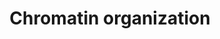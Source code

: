 ---
authors:
- ReactomeTeam
description: Chromatin organization refers to the composition and conformation of
  complexes between DNA, protein and RNA. It is determined by processes that result
  in the specification, formation or maintenance of the physical structure of eukaryotic
  chromatin. These processes include histone modification, DNA modification, and transcription.
  The modifications are bound by specific proteins that alter the conformation of
  chromatin.  View original pathway at [http://www.reactome.org/PathwayBrowser/#DIAGRAM=4839726
  Reactome].
last-edited: 2021-01-25
organisms:
- Homo sapiens
redirect_from:
- /index.php/Pathway:WP4096
- /instance/WP4096
revision: null
schema-jsonld:
- '@context': https://schema.org/
  '@id': https://wikipathways.github.io/pathways/WP4096.html
  '@type': Dataset
  creator:
    '@type': Organization
    name: WikiPathways
  description: Chromatin organization refers to the composition and conformation of
    complexes between DNA, protein and RNA. It is determined by processes that result
    in the specification, formation or maintenance of the physical structure of eukaryotic
    chromatin. These processes include histone modification, DNA modification, and
    transcription. The modifications are bound by specific proteins that alter the
    conformation of chromatin.  View original pathway at [http://www.reactome.org/PathwayBrowser/#DIAGRAM=4839726
    Reactome].
  keywords:
  - 2OG
  - 'ACTB(1-375) '
  - 'ACTL6A '
  - 'ACTL6B '
  - ADP
  - 'AEBP2 '
  - 'ARID1A '
  - 'ARID1B '
  - 'ARID2 '
  - 'ARID4A '
  - 'ARID4B '
  - 'ARID5B '
  - ASH1L
  - 'ASH1L '
  - 'ASH2L '
  - ATF7IP
  - 'ATF7IP '
  - ATF7IP:SETDB1
  - ATP
  - 'ATXN7 '
  - 'ATXN7L3 '
  - Ac-CoA
  - 'AcK(5,15,19,24)-HIST1H3A '
  - 'AcK(5,15,19,24)-HIST2H3A '
  - 'AcK(5,15,19,24)-histone H3 '
  - 'AcK(6,13,16,21)- histone H2B '
  - 'AcK(6,13,16,21)-HIST2H2BE '
  - 'AcK(6,13,16,21)-HIST2H2BF '
  - 'AcK(6,13,16,21)-HIST3H2BB '
  - 'AcK(6,13,16,21)-histone HIST1H2B '
  - 'AcK(6,9,13,17)-HIST1H4 '
  - AcK(9,14,18,79)-p(S10,T11)-histone H3
  - AcK-HIST1H4
  - 'AcK-HIST1H4 '
  - 'AcK-HIST3H2A '
  - 'AcK-Me3K10-HIST1H3A '
  - 'AcK-Me3K28-HIST1H3A '
  - 'AcK-histone H2A '
  - AcK-histone H2A,
  - 'AcK-histone H2B '
  - AcK-histone H2B, H3,
  - AcK-histone H3, H4
  - 'AcK-histone HIST1H2A '
  - 'AcK-histone HIST2H2A '
  - AcK-replicative
  - 'AcK10-histone H3 '
  - AcK10-histone H3,
  - 'AcK13-replicative histone H2B '
  - 'AcK14,18,79-p-S10,T11-histone H3 '
  - 'AcK14,18,79-p-S10-histone H3 '
  - 'AcK14,18,79-p-T11-histone H3 '
  - 'AcK14,18-p-S10,T11-histone H3 '
  - 'AcK14,18-p-S10-histone H3 '
  - 'AcK14,18-p-T11-histone H3 '
  - AcK15-histone H3
  - 'AcK15-histone H3 '
  - AcK15-histone H3,
  - AcK17-HIST1H4
  - 'AcK17-HIST1H4 '
  - AcK5,12-HIST1H4A
  - 'AcK6-HIST1H4 '
  - 'AcK6-histone H2A '
  - 'AcK9,14,18,79-p-S10,T11-histone H3 '
  - 'AcK9,14,18-p-S10,T11-histone H3 '
  - 'AcK9,14-p-S10-histone H3 '
  - 'AcK9-HIST1H4 '
  - Acetylated core
  - Ack-Me3K-histone H3
  - 'Ack-Me3K5-HIST1H3A '
  - 'Ack15-HIST1H3A '
  - 'Ack15-HIST2H3A '
  - AdoHcy
  - AdoMet
  - 'BRD1 '
  - 'BRD8 '
  - 'BRMS1 '
  - 'BRPF1 '
  - 'BRPF3 '
  - BRWD1
  - 'BRWD1 '
  - BRWD1:AcK(9,14,18,79)-p(S10,T11)-histone H3
  - BRWD1:SMARCA4
  - CARM1
  - 'CARM1 '
  - CARM1, PRMT6
  - 'CCND1 '
  - CCND1:CDK4:PRMT5:WDR77
  - CCND1:CDK4:PRMT5:pT5-WDR77
  - CCND1:CDK4:PRMT5:pT5-WDR77:COPRS
  - 'CDK4 '
  - CH2O
  - 'CHD3 '
  - 'CHD4 '
  - CLOCK
  - CO2
  - COPRS
  - 'COPRS '
  - CREBBP
  - 'Ca2+ '
  - Cit18-replicative
  - 'Cit18-replicative histone H3 '
  - Cit27-replicative
  - 'Cit27-replicative histone H3 '
  - Cit3-replicative
  - 'Cit3-replicative histone H3 '
  - Cit9-replicative
  - 'Cit9-replicative histone H3 '
  - CoA-SH
  - Core MLL complex,
  - Core histone octamer
  - Core:AEBP2
  - 'DMAP1 '
  - DNMT3A
  - 'DNMT3A '
  - DOT1L
  - 'DPY30 '
  - 'DR1 '
  - 'EED '
  - 'EHMT1 '
  - EHMT1:EHMT2
  - 'EHMT2 '
  - 'ELP2 '
  - 'ELP3 '
  - 'ELP4 '
  - 'ELP5 '
  - 'ELP6 '
  - 'ENY2 '
  - EP300
  - 'EP400 '
  - 'EPC1 '
  - 'EZH2 '
  - Elongator complex
  - 'GATAD2A '
  - 'GATAD2B '
  - 'GPS2 '
  - 'H2AFB1 '
  - 'H2AFJ '
  - 'H2AFV '
  - 'H2AFX '
  - 'H2AFZ '
  - H2B, H3, H4
  - H2O
  - H3
  - H3, H4
  - H4
  - 'HAT1 '
  - HAT1:RBBP7
  - 'HCFC1 '
  - 'HDAC1 '
  - HDAC10
  - HDAC1:2-containing
  - 'HDAC2 '
  - HDAC2 inhibitors
  - 'HDAC3 '
  - HDAC3-containing
  - HDAC8
  - 'HIST1H2AB '
  - 'HIST1H2AC '
  - 'HIST1H2AD '
  - 'HIST1H2AJ '
  - 'HIST1H3A '
  - HIST1H4
  - 'HIST1H4 '
  - 'HIST2H2AA3 '
  - 'HIST2H2AC '
  - 'HIST2H2BE '
  - 'HIST2H2BF '
  - 'HIST2H3A '
  - 'HIST3H2A '
  - 'HIST3H2BB '
  - 'HMG20B '
  - Histone H2A
  - 'Histone H2A '
  - Histone H2A, H2B,
  - Histone H2A, HIST1H4
  - 'Histone H2B '
  - Histone H2B, H3, H4
  - Histone H2B, H4
  - Histone H3
  - 'Histone H3 '
  - Histone H3, H4
  - 'Histone HIST1H2A '
  - 'Histone HIST1H2B '
  - 'Histone HIST2H2A '
  - 'IKBKAP '
  - 'ING3 '
  - 'ING4 '
  - 'ING5 '
  - 'Ins(1,4,5,6)P4 '
  - JAK2 V617F
  - JMJD6
  - 'KANSL1 '
  - 'KANSL2 '
  - 'KANSL3 '
  - 'KAT14 '
  - 'KAT2A '
  - KAT2A,B complexes
  - 'KAT2B '
  - 'KAT5 '
  - KAT6:ING5:MEAF6:BRPF1,(2,3)
  - 'KAT6A '
  - KAT6A (1-1118)
  - 'KAT6A (1-1118) '
  - 'KAT6B '
  - 'KAT7 '
  - KAT7:ING4,5
  - 'KAT8 '
  - 'KDM1A '
  - KDM1A,KDM1B
  - 'KDM1B '
  - 'KDM2A '
  - KDM2A, KDM2B, KDM4A
  - 'KDM2B '
  - 'KDM3A '
  - KDM3A,KDM3B,KDM7A,PHF2:ARID5B,PHF8
  - 'KDM3B '
  - 'KDM4A '
  - KDM4A, KDM4B, KDM4C,
  - 'KDM4B '
  - 'KDM4C '
  - 'KDM4D '
  - KDM4D, MINA
  - 'KDM5A '
  - KDM5A-D
  - 'KDM5B '
  - 'KDM5C '
  - 'KDM5D '
  - 'KDM6A '
  - KDM6A,KDM6B,KDM6C,KDM7A
  - 'KDM6B '
  - 'KDM6C '
  - 'KDM7A '
  - 'KMT2A '
  - 'KMT2B '
  - 'KMT2C '
  - 'KMT2D '
  - 'KMT2E '
  - 'MBD3 '
  - 'MBIP '
  - 'MCRS1 '
  - 'MEAF6 '
  - 'MECOM '
  - 'MORF4L1 '
  - 'MORF4L2 '
  - 'MRGBP '
  - MSL
  - 'MSL1 '
  - 'MSL2 '
  - 'MSL3 '
  - 'MTA1 '
  - 'MTA2 '
  - 'MTA3 '
  - Me27-replicatve
  - 'Me2K10-HIST1H3A '
  - 'Me2K10-HIST2H3A '
  - Me2K10-histone H3
  - Me2K21-HIST1H4
  - 'Me2K28-HIST1H3A '
  - 'Me2K28-HIST2H3A '
  - Me2K28-histone H3
  - 'Me2K37-HIST1H3A '
  - 'Me2K37-HIST2H3A '
  - Me2K37-histone H3
  - 'Me2K5-HIST1H3A '
  - 'Me2K5-HIST2H3A '
  - Me2K5-histone H3
  - 'Me2K80-HIST1H3A '
  - 'Me2K80-HIST2H3A '
  - Me2K80-histone H3
  - Me2R3-histone H3
  - Me2R4-HIST1H4:DNMT3A
  - Me2aR-RPS2
  - 'Me2aR-histone H3 '
  - 'Me2aR12-histone H2A '
  - Me2aR12-histone H2A,
  - 'Me2aR18-histone H3 '
  - Me2aR18-histone H3,
  - Me2aR27-histone H3,
  - 'Me2aR3-HIST1H3A '
  - 'Me2aR3-HIST2H3A '
  - 'Me2aR3-histone H3 '
  - Me2aR3-histone H3,
  - 'Me2aR30-histone H2A '
  - Me2aR30-histone H2A,
  - Me2aR4-HIST1H4
  - 'Me2aR4-histone H2A '
  - Me2aR4-histone H2A,
  - 'Me2sR3-HIST1H3A '
  - 'Me2sR3-HIST2H3A '
  - Me2sR3-histone H3
  - 'Me2sR4-H2AFB1 '
  - 'Me2sR4-H2AFX '
  - 'Me2sR4-H2AFZ '
  - 'Me2sR4-HIST1H2AA '
  - 'Me2sR4-HIST1H2AB '
  - 'Me2sR4-HIST1H2AC '
  - 'Me2sR4-HIST1H2AD '
  - 'Me2sR4-HIST1H2AH '
  - 'Me2sR4-HIST1H2AJ '
  - Me2sR4-HIST1H4
  - 'Me2sR4-HIST1H4 '
  - Me2sR4-HIST1H4,
  - 'Me2sR4-HIST2H2AA3 '
  - 'Me2sR4-HIST2H2AC '
  - Me2sR4-histone H2A
  - 'Me2sR9-HIST1H3A '
  - 'Me2sR9-HIST2H3A '
  - Me2sR9-histone H3
  - 'Me3K-10-HIST1H3A '
  - 'Me3K-28-HIST1H3A '
  - Me3K-histone H3
  - 'Me3K10-HIST1H3A '
  - 'Me3K10-HIST2H3A '
  - Me3K10-histone H3
  - Me3K21-HIST1H4
  - 'Me3K28-HIST1H3A '
  - 'Me3K28-HIST2H3A '
  - Me3K28-histone H3
  - 'Me3K37-HIST1H3A '
  - 'Me3K37-HIST2H3A '
  - Me3K37-histone H3
  - 'Me3K5-HIST1H3A '
  - 'Me3K5-HIST2H3A '
  - Me3K5-histone H3
  - 'Me3K80-HIST1H3A '
  - 'Me3K80-HIST2H3A '
  - Me3K80-histone H3
  - 'MeK-10-HIST1H3A '
  - 'MeK10-HIST1H3A '
  - 'MeK10-HIST2H3A '
  - MeK10-histone H3
  - MeK21-HIST1H4
  - 'MeK28-HIST1H3A '
  - 'MeK28-HIST2H3A '
  - MeK28-histone H3
  - MeK310-RELA
  - 'MeK310-RELA '
  - 'MeK37-HIST1H3A '
  - 'MeK37-HIST2H3A '
  - MeK37-histone H3
  - 'MeK5-HIST1H3A '
  - 'MeK5-HIST2H3A '
  - MeK5-histone H3
  - 'MeK80-HIST1H3A '
  - 'MeK80-HIST2H3A '
  - MeK80-histone H3
  - MeR12-histone H2A
  - 'MeR12-histone H2A '
  - MeR12-histone H2A,
  - MeR18-histone H3
  - 'MeR18-histone H3 '
  - MeR18-histone H3,
  - MeR18-replicative
  - MeR27-histone H3
  - 'MeR27-histone H3 '
  - MeR27-histone H3,
  - 'MeR27-replicative histone H3 '
  - 'MeR3-HIST1H3A '
  - 'MeR3-HIST2H3A '
  - MeR3-histone H3
  - 'MeR3-histone H3 '
  - MeR3-histone H3,
  - MeR3-replicative
  - MeR30-histone H2A
  - 'MeR30-histone H2A '
  - MeR30-histone H2A,
  - MeR4-HIST1H4
  - 'MeR4-HIST1H4 '
  - MeR4-HIST1H4,
  - MeR4-histone H2A
  - 'MeR4-histone H2A '
  - MeR4-histone H2A,
  - 'MeR9-HIST1H3A '
  - 'MeR9-HIST2H3A '
  - MeR9-histone H3
  - 'MeR9-histone H3 '
  - MeR9-replicative
  - NCOA1 (868-1441)
  - 'NCOA1 (868-1441) '
  - NCOA1(868-1441):PAX3(1-319)
  - NCOA2 (869-1464)
  - 'NCOA2 (869-1464) '
  - NCOA2(869-1464):KAT6A(1-1118)
  - 'NCOR1 '
  - 'NCOR2 '
  - 'NFKB1(1-433) '
  - 'NFKB2(1-454) '
  - NFkB Complex
  - NFkB Complex with
  - NH3
  - 'NSD1 '
  - NSL
  - NuA4
  - O2
  - 'OGT '
  - 'PADI1 '
  - 'PADI2 '
  - 'PADI3 '
  - 'PADI4 '
  - PADI4,(PADI1,PADI2,PADI3, PADI6)
  - 'PADI6 '
  - PADIs:Ca2+
  - PAX3 (1-319)
  - 'PAX3 (1-319) '
  - 'PBRM1 '
  - 'PHF15 '
  - 'PHF16 '
  - 'PHF17 '
  - 'PHF2 '
  - 'PHF20 '
  - 'PHF21A '
  - PHF8
  - 'PHF8 '
  - PRC2 (EZH2)
  - 'PRDM16 '
  - PRDM16, MECOM
  - 'PRDM9 '
  - PRMT1
  - 'PRMT1 '
  - PRMT1,PRMT6
  - PRMT3
  - PRMT5
  - 'PRMT5 '
  - PRMT5:WDR77
  - PRMT5:pT5-WDR77
  - PRMT5:pT5-WDR77,
  - PRMT6
  - 'PRMT6 '
  - PRMT7
  - 'PRMT7 '
  - Protein-L-arginine
  - Protein-L-citrulline
  - 'RBBP4 '
  - 'RBBP5 '
  - RBBP7
  - 'RBBP7 '
  - RBBP7:Replicative
  - 'RCOR1 '
  - 'RELA '
  - 'REST '
  - 'RIOX2 '
  - RPS2
  - 'RUVBL1 '
  - 'RUVBL2 '
  - 'SAP130 '
  - 'SAP18 '
  - 'SAP30 '
  - 'SAP30L '
  - 'SETD1A '
  - 'SETD1B '
  - SETD2
  - SETD3
  - 'SETD3 '
  - SETD3, SETD7,
  - SETD6
  - 'SETD7 '
  - SETD8
  - SETDB1
  - 'SETDB1 '
  - SETDB1, SETDB2
  - 'SETDB2 '
  - 'SGF29 '
  - 'SMARCA2 '
  - SMARCA4
  - 'SMARCA4 '
  - 'SMARCB1 '
  - 'SMARCC1 '
  - 'SMARCC2 '
  - 'SMARCD1 '
  - 'SMARCD2 '
  - 'SMARCD3 '
  - 'SMARCE1 '
  - 'SMYD2 '
  - 'SMYD3 '
  - SMYD3, PRDM9
  - SUCCA
  - 'SUDS3 '
  - 'SUPT20H '
  - 'SUPT3H '
  - 'SUPT7L '
  - 'SUV39H1 '
  - SUV39H1, SUV39H2,
  - 'SUV39H2 '
  - 'SUV420H1 '
  - SUV420H1,SUV420H2,(SMYD3)
  - 'SUV420H2 '
  - 'SUZ12 '
  - SWI/SNF
  - SWI/SNF chromatin
  - 'TADA1 '
  - 'TADA2A '
  - 'TADA2B '
  - 'TADA3 '
  - 'TAF10 '
  - 'TAF12 '
  - 'TAF5L '
  - 'TAF6L '
  - 'TAF9 '
  - 'TBL1X '
  - 'TBL1XR1 '
  - 'TRRAP '
  - 'USP22 '
  - 'VPS72 '
  - WDR5
  - 'WDR5 '
  - WDR5:Me2sR3-histone
  - WDR77
  - 'WDR77 '
  - 'WHSC1 '
  - WHSC1, NSD1, SMYD2,
  - WHSC1, WHSC1L1
  - 'WHSC1L1 '
  - WHSC1L1, Core MLL
  - 'YEATS2 '
  - 'YEATS4 '
  - 'ZZZ3 '
  - acetate
  - 'belinostat '
  - chromatin
  - complex
  - complex, SMYD3,
  - complex:HDAC2
  - complex:PRMT5:pT5-WDR77
  - dimers:MEAF6:PHF17,(15,16)
  - histone H2B, H4
  - histone H3
  - histone H3,
  - histone octamer
  - inhibitors
  - p-T69,T71-ATF2
  - p-Y297,304,307-PRMT5
  - 'pT5-WDR77 '
  - remodelling
  - remodelling complex
  license: CC0
  name: Chromatin organization
seo: CreativeWork
title: Chromatin organization
wpid: WP4096
---